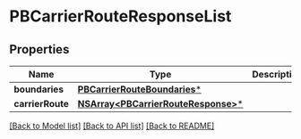 # PBCarrierRouteResponseList

## Properties
Name | Type | Description | Notes
------------ | ------------- | ------------- | -------------
**boundaries** | [**PBCarrierRouteBoundaries***](PBCarrierRouteBoundaries.md) |  | [optional] 
**carrierRoute** | [**NSArray&lt;PBCarrierRouteResponse&gt;***](PBCarrierRouteResponse.md) |  | [optional] 

[[Back to Model list]](../README.md#documentation-for-models) [[Back to API list]](../README.md#documentation-for-api-endpoints) [[Back to README]](../README.md)


